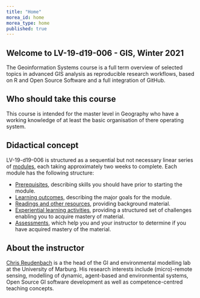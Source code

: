 ```yaml
---
title: "Home"
morea_id: home
morea_type: home
published: true
---
```


## Welcome to LV-19-d19-006 - GIS, Winter 2021

<div class="alert alert-danger" role="alert">
 <a href=""></a>
</div>

The Geoinformation Systems course is a full term overview of selected topics in advanced GIS analysis as reproducible research workflows, based on R and Open Source Software and a full integration of GitHub. 

## Who should take this course

  This course is intended for the master level in Geography who have a working knowledge of at least the basic organisation of there operating system.

## Didactical concept

LV-19-d19-006 is structured as a sequential but not necessary linear series of [modules](/modules), each taking approximately two weeks to complete. Each module has the following structure:

  * [Prerequisites](/prerequisites), describing skills you should have prior to starting the module.
  * [Learning outcomes](/outcomes), describing the major goals for the module.
  * [Readings and other resources](/readings), providing background material.
  * [Experiential learning activities](/experiences), providing a structured set of challenges enabling you to acquire mastery of material.
  * [Assessments](/assessments), which help you and your instructor to determine if you have acquired mastery of the material.

## About the instructor

[Chris Reudenbach](https://www.uni-marburg.de/de/fb19/fachbereich/staff/reudenbach) is a the head of the GI and environmental modelling lab at the University of Marburg. His research interests include (micro)-remote sensing, modelling of dynamic, agent-based and environmental systems, Open Source GI software development as well as competence-centred teaching concepts. 


